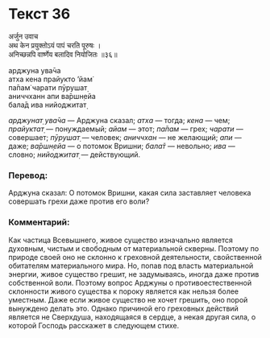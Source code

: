 # Текст 36

अर्जुन उवाच  
अथ केन प्रयुक्तोऽयं पापं चरति पूरुषः ।  
अनिच्छन्नपि वार्ष्णेय बलादिव नियोजितः ॥३६॥

арджуна ува̄ча  
атха кена прайукто ’йам̇  
па̄пам̇ чарати пӯрушат̣  
аниччханн апи ва̄ршн̣ейа  
бала̄д ива нийоджитат̣

_арджунат̣ ува̄ча_ — Арджуна сказал; _атха_ — тогда; _кена_ — чем; _прайуктат̣_ — понуждаемый; _айам_ — этот; _па̄пам_ — грех; _чарати_ — совершает; _пӯрушат̣_ — человек; _аниччхан_ — не желающий; _апи_ — даже; _ва̄ршн̣ейа_ — о потомок Вришни; _бала̄т_ — невольно; _ива_ — словно; _нийоджитат̣_ — действующий.

### Перевод:

Арджуна сказал: О потомок Вришни, какая сила заставляет человека совершать грехи даже против его воли?

### Комментарий:

Как частица Всевышнего, живое существо изначально является духовным, чистым и свободным от материальной скверны. Поэтому по природе своей оно не склонно к греховной деятельности, свойственной обитателям материального мира. Но, попав под власть материальной энергии, живое существо грешит, не задумываясь, иногда даже против собственной воли. Поэтому вопрос Арджуны о противоестественной склонности живого существа к пороку является как нельзя более уместным. Даже если живое существо не хочет грешить, оно порой вынуждено делать это. Однако причиной его греховных действий является не Сверхдуша, находящаяся в сердце, а некая другая сила, о которой Господь расскажет в следующем стихе.